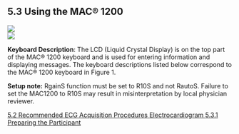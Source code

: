 ## 5.3 Using the MAC® 1200

<div class="center">
  <img src=":images_path:/ecg-00.png">
</div>

<div class="center">
  <img src=":images_path:/ecg-01.png">
</div>

**Keyboard Description**: The LCD (Liquid Crystal Display) is on the top part of the MAC® 1200 keyboard and is used for
entering information and displaying messages. The keyboard descriptions listed below correspond to the MAC® 1200 keyboard in Figure 1.

**Setup note:** RgainS function must be set to R10S and not RautoS. Failure to set the MAC1200 to R10S may result in misinterpretation by local physician reviewer.


<div class="center">
<div class="btn-group">
  <a href=":pages_path:/manuals/ecg/5-02-recommended-ecg-acquisition.md" class="btn btn-default">
    <span class="glyphicon glyphicon-chevron-left"></span>
    5.2 Recommended ECG Acquisition Procedures
  </a>

  <a href=":pages_path:/manuals/ecg" class="btn btn-default">
    <span class="glyphicon glyphicon-chevron-up"></span>
    Electrocardiogram
  </a>

  <a href=":pages_path:/manuals/ecg/5-03-01-preparing-ppt.md" class="btn btn-success">
    5.3.1 Preparing the Participant
    <span class="glyphicon glyphicon-chevron-right"></span>
  </a>
</div>
</div>
